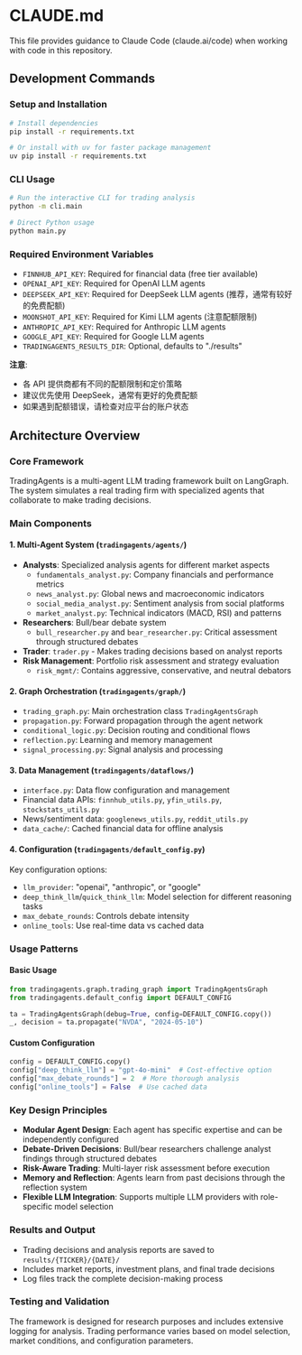 # CLAUDE.md

This file provides guidance to Claude Code (claude.ai/code) when working with code in this repository.

## Development Commands

### Setup and Installation
```bash
# Install dependencies
pip install -r requirements.txt

# Or install with uv for faster package management
uv pip install -r requirements.txt
```

### CLI Usage
```bash
# Run the interactive CLI for trading analysis
python -m cli.main

# Direct Python usage
python main.py
```

### Required Environment Variables
- `FINNHUB_API_KEY`: Required for financial data (free tier available)
- `OPENAI_API_KEY`: Required for OpenAI LLM agents
- `DEEPSEEK_API_KEY`: Required for DeepSeek LLM agents (推荐，通常有较好的免费配额)
- `MOONSHOT_API_KEY`: Required for Kimi LLM agents (注意配额限制)
- `ANTHROPIC_API_KEY`: Required for Anthropic LLM agents
- `GOOGLE_API_KEY`: Required for Google LLM agents
- `TRADINGAGENTS_RESULTS_DIR`: Optional, defaults to "./results"

**注意**: 
- 各 API 提供商都有不同的配额限制和定价策略
- 建议优先使用 DeepSeek，通常有更好的免费配额
- 如果遇到配额错误，请检查对应平台的账户状态

## Architecture Overview

### Core Framework
TradingAgents is a multi-agent LLM trading framework built on LangGraph. The system simulates a real trading firm with specialized agents that collaborate to make trading decisions.

### Main Components

#### 1. Multi-Agent System (`tradingagents/agents/`)
- **Analysts**: Specialized analysis agents for different market aspects
  - `fundamentals_analyst.py`: Company financials and performance metrics
  - `news_analyst.py`: Global news and macroeconomic indicators
  - `social_media_analyst.py`: Sentiment analysis from social platforms
  - `market_analyst.py`: Technical indicators (MACD, RSI) and patterns
- **Researchers**: Bull/bear debate system
  - `bull_researcher.py` and `bear_researcher.py`: Critical assessment through structured debates
- **Trader**: `trader.py` - Makes trading decisions based on analyst reports
- **Risk Management**: Portfolio risk assessment and strategy evaluation
  - `risk_mgmt/`: Contains aggressive, conservative, and neutral debators

#### 2. Graph Orchestration (`tradingagents/graph/`)
- `trading_graph.py`: Main orchestration class `TradingAgentsGraph`
- `propagation.py`: Forward propagation through the agent network
- `conditional_logic.py`: Decision routing and conditional flows
- `reflection.py`: Learning and memory management
- `signal_processing.py`: Signal analysis and processing

#### 3. Data Management (`tradingagents/dataflows/`)
- `interface.py`: Data flow configuration and management
- Financial data APIs: `finnhub_utils.py`, `yfin_utils.py`, `stockstats_utils.py`
- News/sentiment data: `googlenews_utils.py`, `reddit_utils.py`
- `data_cache/`: Cached financial data for offline analysis

#### 4. Configuration (`tradingagents/default_config.py`)
Key configuration options:
- `llm_provider`: "openai", "anthropic", or "google"
- `deep_think_llm`/`quick_think_llm`: Model selection for different reasoning tasks
- `max_debate_rounds`: Controls debate intensity
- `online_tools`: Use real-time data vs cached data

### Usage Patterns

#### Basic Usage
```python
from tradingagents.graph.trading_graph import TradingAgentsGraph
from tradingagents.default_config import DEFAULT_CONFIG

ta = TradingAgentsGraph(debug=True, config=DEFAULT_CONFIG.copy())
_, decision = ta.propagate("NVDA", "2024-05-10")
```

#### Custom Configuration
```python
config = DEFAULT_CONFIG.copy()
config["deep_think_llm"] = "gpt-4o-mini"  # Cost-effective option
config["max_debate_rounds"] = 2  # More thorough analysis
config["online_tools"] = False  # Use cached data
```

### Key Design Principles
- **Modular Agent Design**: Each agent has specific expertise and can be independently configured
- **Debate-Driven Decisions**: Bull/bear researchers challenge analyst findings through structured debates
- **Risk-Aware Trading**: Multi-layer risk assessment before execution
- **Memory and Reflection**: Agents learn from past decisions through the reflection system
- **Flexible LLM Integration**: Supports multiple LLM providers with role-specific model selection

### Results and Output
- Trading decisions and analysis reports are saved to `results/{TICKER}/{DATE}/`
- Includes market reports, investment plans, and final trade decisions
- Log files track the complete decision-making process

### Testing and Validation
The framework is designed for research purposes and includes extensive logging for analysis. Trading performance varies based on model selection, market conditions, and configuration parameters.